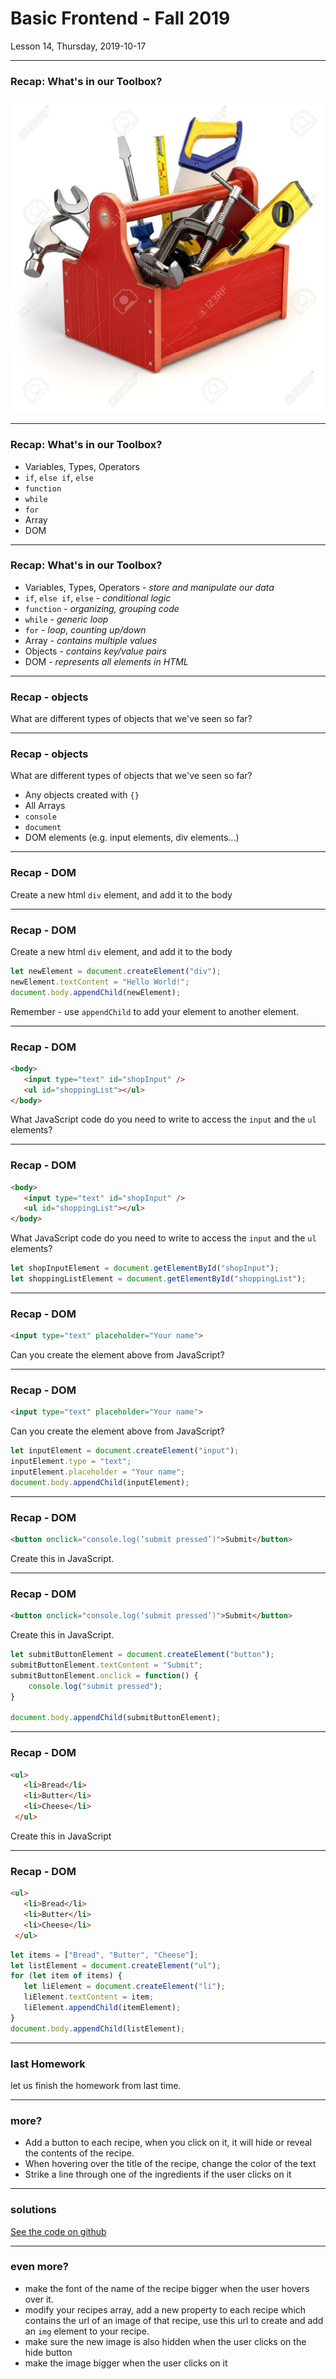 <!-- .slide: id="lesson14" -->

# Basic Frontend - Fall 2019

Lesson 14, Thursday, 2019-10-17

---

### Recap: What's in our Toolbox?

![Toolbox](images/Toolbox.png) <!-- .element height="400px" width="400px" -->

---

### Recap: What's in our Toolbox?

* Variables, Types, Operators
* `if`, `else if`, `else`
* `function`
* `while`
* `for`
* Array
* DOM

---

### Recap: What's in our Toolbox?

* Variables, Types, Operators - *store and manipulate our data*
* `if`, `else if`, `else` - *conditional logic*
* `function` - *organizing, grouping code*
* `while` - *generic loop*
* `for` - *loop, counting up/down*
* Array - *contains multiple values*
* Objects - *contains key/value pairs*
* DOM - *represents all elements in HTML*

---

### Recap - objects

What are different types of objects that we've seen so far?

---

### Recap - objects

What are different types of objects that we've seen so far?

* Any objects created with `{}`
* All Arrays
* `console`
* `document`
* DOM elements (e.g. input elements, div elements...)

---

### Recap - DOM

Create a new html `div` element, and add it to the body

---

### Recap - DOM

Create a new html `div` element, and add it to the body

```js
let newElement = document.createElement("div");
newElement.textContent = "Hello World!";
document.body.appendChild(newElement);
```

Remember - use `appendChild` to add your element to another element.

---

### Recap - DOM

```html
<body>
   <input type="text" id="shopInput" />
   <ul id="shoppingList"></ul>
</body>
```

What JavaScript code do you need to write to access the `input` and the `ul` elements?

---

### Recap - DOM

```html
<body>
   <input type="text" id="shopInput" />
   <ul id="shoppingList"></ul>
</body>
```

What JavaScript code do you need to write to access the `input` and the `ul` elements?

```js
let shopInputElement = document.getElementById("shopInput");
let shoppingListElement = document.getElementById("shoppingList");
```

---

### Recap - DOM

```html
<input type="text" placeholder="Your name">
```

Can you create the element above from JavaScript?

---

### Recap - DOM

```html
<input type="text" placeholder="Your name">
```

Can you create the element above from JavaScript?

```js
let inputElement = document.createElement("input");
inputElement.type = "text";
inputElement.placeholder = "Your name";
document.body.appendChild(inputElement);
```

---

### Recap - DOM

```html
<button onclick="console.log(‘submit pressed’)">Submit</button>
```

Create this in JavaScript.

---

### Recap - DOM

```html
<button onclick="console.log(‘submit pressed’)">Submit</button>
```

Create this in JavaScript.

```js
let submitButtonElement = document.createElement("button");
submitButtonElement.textContent = "Submit";
submitButtonElement.onclick = function() {
    console.log("submit pressed");
}

document.body.appendChild(submitButtonElement);
```

---

### Recap - DOM

```html
<ul>
   <li>Bread</li>
   <li>Butter</li>
   <li>Cheese</li>
 </ul>
```

Create this in JavaScript

---

### Recap - DOM

```html
<ul>
   <li>Bread</li>
   <li>Butter</li>
   <li>Cheese</li>
 </ul>
```

```js
let items = ["Bread", "Butter", "Cheese"];
let listElement = document.createElement("ul");
for (let item of items) {
   let liElement = document.createElement("li");
   liElement.textContent = item;
   liElement.appendChild(itemElement);
}
document.body.appendChild(listElement);
```

---

### last Homework
let us finish the homework from last time.

---

### more?

* Add a button to each recipe, when you click on it, it will hide or reveal the contents of the recipe.
* When hovering over the title of the recipe, change the color of the text
* Strike a line through one of the ingredients if the user clicks on it

---

### solutions

[See the code on github](https://github.com/ReDI-School/js-berlin-2019-fall/tree/master/14_recipes)

---

### even more?

* make the font of the name of the recipe bigger when the user hovers over it.
* modify your recipes array, add a new property to each recipe which contains the url of an image of that recipe, use this url to create and add an `img` element to your recipe.
* make sure the new image is also hidden when the user clicks on the hide button
* make the image bigger when the user clicks on it
